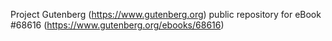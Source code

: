 Project Gutenberg (https://www.gutenberg.org) public repository for eBook #68616 (https://www.gutenberg.org/ebooks/68616)
